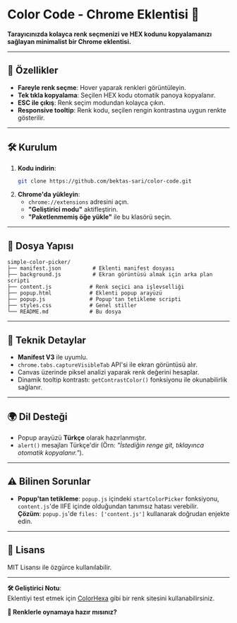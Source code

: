 # Color Code - Chrome Eklentisi 🎨  

**Tarayıcınızda kolayca renk seçmenizi ve HEX kodunu kopyalamanızı sağlayan minimalist bir Chrome eklentisi.**  

---

## 📌 Özellikler  
- **Fareyle renk seçme**: Hover yaparak renkleri görüntüleyin.  
- **Tek tıkla kopyalama**: Seçilen HEX kodu otomatik panoya kopyalanır.  
- **ESC ile çıkış**: Renk seçim modundan kolayca çıkın.  
- **Responsive tooltip**: Renk kodu, seçilen rengin kontrastına uygun renkte gösterilir.  

---

## 🛠 Kurulum  
1. **Kodu indirin**:  
   ```bash
   git clone https://github.com/bektas-sari/color-code.git
   ```
2. **Chrome'da yükleyin**:  
   - `chrome://extensions` adresini açın.  
   - **"Geliştirici modu"** aktifleştirin.  
   - **"Paketlenmemiş öğe yükle"** ile bu klasörü seçin.  

---

## 📂 Dosya Yapısı  
```plaintext
simple-color-picker/
├── manifest.json          # Eklenti manifest dosyası
├── background.js          # Ekran görüntüsü almak için arka plan scripti
├── content.js            # Renk seçici ana işlevselliği
├── popup.html            # Eklenti popup arayüzü
├── popup.js              # Popup'tan tetikleme scripti
├── styles.css            # Genel stiller
└── README.md             # Bu dosya
```

---

## 🔧 Teknik Detaylar  
- **Manifest V3** ile uyumlu.  
- `chrome.tabs.captureVisibleTab` API'si ile ekran görüntüsü alır.  
- Canvas üzerinde piksel analizi yaparak renk değerini hesaplar.  
- Dinamik tooltip kontrastı: `getContrastColor()` fonksiyonu ile okunabilirlik sağlanır.  

---

## 🌍 Dil Desteği  
- Popup arayüzü **Türkçe** olarak hazırlanmıştır.  
- `alert()` mesajları Türkçe'dir (Örn: *"İstediğin renge git, tıklayınca otomatik kopyalanır."*).  

---

## ⚠️ Bilinen Sorunlar  
- **Popup'tan tetikleme**: `popup.js` içindeki `startColorPicker` fonksiyonu, `content.js`'de IIFE içinde olduğundan tanımsız hatası verebilir.  
  **Çözüm**: `popup.js`'de `files: ['content.js']` kullanarak doğrudan enjekte edin.  

---

## 📜 Lisans  
MIT Lisansı ile özgürce kullanılabilir.  

--- 

**🛠️ Geliştirici Notu**:  
Eklentiyi test etmek için [ColorHexa](https://www.colorhexa.com/) gibi bir renk sitesini kullanabilirsiniz.  

**🎨 Renklerle oynamaya hazır mısınız?**

